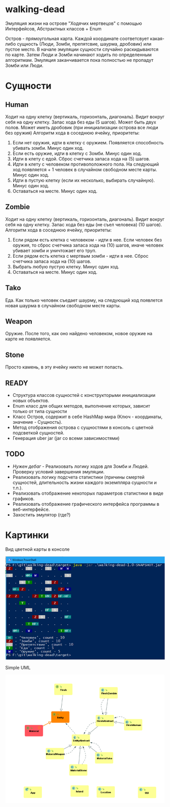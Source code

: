 # walking-dead
Эмуляция жизни на острове "Ходячих мертвецов" с помощью Интерфейсов, Абстрактных классов + Enum

Остров - прямоугольная карта. Каждой координате соответсвует какая-либо сущность (Люди, Зомби, препятсвие, шаурма, дробовик) или пустое место. В начале эмуляции сущности случайно раскидываются по карте. Затем Люди и Зомби начинают ходить по определенным алгоритмам. Эмуляция заканчивается пока полностью не пропадут Зомби или Люди.

# Сущности

## Human
Ходит на одну клетку (вертикаль, горизонталь, диагональ).
Видит вокруг себя на одну клетку.
Запас хода без еды (5 шагов).
Может быть двух полов.
Может иметь дробовик (при инициализации острова все люди без оружия)
Алгоритм хода в соседнюю ячейку, приоритеты:
1. Если нет оружия, идти в клетку с оружием. Появляется способность убивать зомби. Минус один ход.
2. Если есть оружие, идти в клетку с Зомби. Минус один ход.
3. Идти в клету с едой. Сброс счетчика запаса хода на (5) шагов.
4. Идти в клету с человеком противоположного пола. На следующий ход появляется + 1 человек в случайном свободном месте карты. Минус один ход.
5. Идти в пустую клетку (если их несколько, выбирать случайную). Минус один ход.
6. Оставаться на месте. Минус один ход.

## Zombie
Ходит на одну клетку (вертикаль, горизонталь, диагональ).
Видит вокруг себя на одну клетку.
Запас хода без еды (не съел человека) (10 шагов).
Алгоритм хода в соседнюю ячейку, приоритеты:
1. Если рядом есть клетка с человеком - идти в нее. Если человек без оружия, то сброс счетчика запаса хода на (10) шагов, иначе человек убивает зомби и уничтожает его труп.
2. Если рядом есть клетка с мертвым зомби - идти в нее. Сброс счетчика запаса хода на (10) шагов.
3. Выбрать любую пустую клетку. Минус один ход.
4. Оставаться на месте. Минус один ход.

## Tako
Еда. Как только человек съедает шаурму, на следующий ход появлется новая шаурма в случайном свободном месте карты.

## Weapon
Оружие. После того, как оно найдено человеком, новое оружие на карте не появляется.

## Stone
Просто камень, в эту ячейку никто не может попасть.

## READY
* Структура классов сущностей с конструкторыми инициализации новых объектов.
* Enum класс для общих методов, выполнение которых, зависит только от типа сущности
* Класс Остров, содержит в себе HashMap мира (Ключ - координаты, значение - Сущность).
* Метод отображения острова с сущностями в консоль с цветной подсветкой сущностей.
* Генерация uber jar (jar со всеми зависимостями)

## TODO
* *Нужен дебаг* - Реализовать логику ходов для Зомби и Людей. Проверку условий завершения эмуляции.
* Реализовать логику подсчета статистики (причины смертей сущностей, длительность жизни каждого экземпляра сущности и т.п.).
* Реализовать отображение некоторых параметров статистики в виде графиков.
* Реализовать отображение графического интерфейса программы в веб-интерфейсе.
* Захостить эмулятор (где?)

# Картинки
Вид цветной карты в консоле

![Вид цветной карты в консоле](https://github.com/senin24/walking-dead/raw/master/images/view_map.png)

Simple UML

![Simple UML](https://github.com/senin24/walking-dead/raw/master/images/UML.png)
